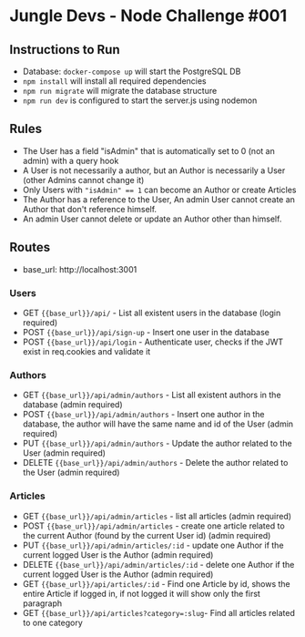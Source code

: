 # Jungle Devs - Node Challenge #001

## Instructions to Run

- Database: `docker-compose up` will start the PostgreSQL DB
- `npm install` will install all required dependencies
- `npm run migrate` will migrate the database structure
- `npm run dev` is configured to start the server.js using nodemon

## Rules
- The User has a field "isAdmin" that is automatically set to 0 (not an admin) with a query hook
- A User is not necessarily a author, but an Author is necessarily a User (other Admins cannot change it)
- Only Users with `"isAdmin" == 1` can become an Author or create Articles
- The Author has a reference to the User, An admin User cannot create an Author that don't reference himself.
- An admin User cannot delete or update an Author other than himself.


## Routes
- base_url: http://localhost:3001
### Users
 - GET `{{base_url}}/api/` - List all existent users in the database (login required)
 - POST `{{base_url}}/api/sign-up` - Insert one user in the database
 - POST `{{base_url}}/api/login` - Authenticate user, checks if the JWT exist in req.cookies and validate it
 
### Authors
- GET `{{base_url}}/api/admin/authors` - List all existent authors in the database (admin required)
- POST `{{base_url}}/api/admin/authors` - Insert one author in the database, the author will have the same name and id of the User (admin required)
- PUT `{{base_url}}/api/admin/authors` - Update the author related to the User (admin required)
- DELETE `{{base_url}}/api/admin/authors` - Delete the author related to the User (admin required)

### Articles
- GET `{{base_url}}/api/admin/articles` - list all articles (admin required)
- POST `{{base_url}}/api/admin/articles` - create one article related to the current Author (found by the current User id) (admin required)
- PUT `{{base_url}}/api/admin/articles/:id` - update one Author if the current logged User is the Author (admin required)
- DELETE `{{base_url}}/api/admin/articles/:id` - delete one Author if the current logged User is the Author (admin required)
- GET `{{base_url}}/api/articles/:id` - Find one Article by id, shows the entire Article if logged in, if not logged it will show only the first paragraph
- GET `{{base_url}}/api/articles?category=:slug`- Find all articles related to one category


